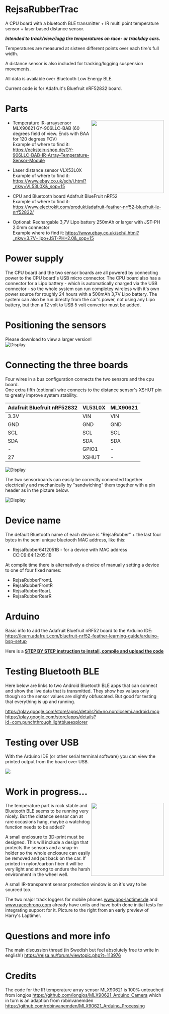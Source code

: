 # RejsaRubberTrac

A CPU board with a bluetooth BLE transmitter + IR multi point temperature sensor + laser based distance sensor.

*__Intended to track/view/logg tire temperatures on race- or trackday cars.__*

Temperatures are measured at sixteen different points over each tire's full width.

A distance sensor is also included for tracking/logging suspension movements.

All data is available over Bluetooth Low Energy BLE.

Current code is for Adafruit's Bluefruit nRF52832 board. 

# Parts
<img align="right" width="231" src="images/partsizes.jpg">

- Temperature IR-arraysensor MLX90621 GY-906LLC-BAB (60 degrees field of view. Ends with BAA for 120 degrees FOV)  
Example of where to find it: https://eckstein-shop.de/GY-906LLC-BAB-IR-Array-Temperature-Sensor-Module 

 - Laser distance sensor VLX53L0X  
Example of where to find it: https://www.ebay.co.uk/sch/i.html?_nkw=VL53L0X&_sop=15  

 - CPU and Bluetooth board Adafruit BlueFruit nRF52  
Example of where to find it: https://www.electrokit.com/produkt/adafruit-feather-nrf52-bluefruit-le-nrf52832/ 

 - Optional: Rechargable 3,7V Lipo battery 250mAh or larger with JST-PH 2.0mm connector  
Example where to find it: https://www.ebay.co.uk/sch/i.html?_nkw=3.7V+lipo+JST-PH+2.0&_sop=15 

# Power supply

The CPU board and the two sensor boards are all powered by connecting power to the CPU board's USB micro connector. The CPU board also has a connector for a Lipo battery - which is automatically charged via the USB connector - so the whole system can run completey wireless with it's own power source for roughly 24 hours with a 500mAh 3,7V Lipo battery. The system can also be run directly from the car's power, not using any Lipo battery, but then a 12 volt to USB 5 volt converter must be added.

# Positioning the sensors

Please download to view a larger version!  
![Display](images/sensorpositioning.jpg)

# Connecting the three boards

Four wires in a bus configuration connects the two sensors and the cpu board.  
One extra fifth (optional) wire connects to the distance sensor's XSHUT pin to greatly improve system stability.

| Adafruit Bluefruit nRF52832 	| VL53L0X 	| MLX90621 	|
|-----------------------------	|---------	|----------	|
| 3.3V                        	| VIN     	| VIN      	|
| GND                         	| GND     	| GND      	|
| SCL                         	| SCL     	| SCL      	|
| SDA                         	| SDA     	| SDA      	|
| -                           	| GPIO1   	| -        	|
| 27                          	| XSHUT   	| -        	|

![Display](images/connect-drawing2.jpg)

The two sensorboards can easily be correctly connected together electrically and mechanically by "sandwiching" them together with a pin header as in the picture below.

![Display](images/sensorsandwichmount.jpg)

# Device name

The default Bluetooth name of each device is "RejsaRubber" + the last four bytes in the semi unique bluetooth MAC address, like this:  
- RejsaRubber6412051B - for a device with MAC address CC:C9:64:12:05:1B

At compile time there is alternatively a choice of manually setting a device to one of four fixed names:  
- RejsaRubberFrontL 
- RejsaRubberFrontR 
- RejsaRubberRearL
- RejsaRubberRearR

# Arduino

Basic info to add the Adafruit Bluefruit nRF52 board to the Arduino IDE: https://learn.adafruit.com/bluefruit-nrf52-feather-learning-guide/arduino-bsp-setup

Here is a <a href=/installArduino.md>__STEP BY STEP instruction to install, compile and upload the code__</a> 

# Testing Bluetooth BLE

Here below are links to two Android Bluetooth BLE apps that can connect and show the live data that is transmitted. They show hex values only though so the sensor values are slightly obfuscated. But good for testing that everything is up and running.

https://play.google.com/store/apps/details?id=no.nordicsemi.android.mcp  
https://play.google.com/store/apps/details?id=com.punchthrough.lightblueexplorer

# Testing over USB

With the Arduino IDE (or other serial terminal software) you can view the printed output from the board over USB.

<img src="images/usbterminal.PNG">

# Work in progress...
<img align="right" width="231" src="images/harrys_early_preview.jpg">

The temperature part is rock stable and Bluetooth BLE seems to be running very nicely. But the distance sensor can at rare occasions hang, maybe a watchdog function needs to be added?

A small enclosure to 3D-print must be designed. This will include a design that protects the sensors and a snap-in holder so the whole enclosure can easily be removed and put back on the car. If printed in nylon/carbon fiber it will be very light and strong to endure the harsh environment in the wheel well.

A small IR-transparent sensor protection window is on it's way to be sourced too.

The two major track loggers for mobile phones www.gps-laptimer.de and www.racechrono.com already have units and have both done initial tests for integrating support for it. Picture to the right from an early preview of Harry's Laptimer.

# Questions and more info

The main discussion thread (in Swedish but feel absolutely free to write in english!) https://rejsa.nu/forum/viewtopic.php?t=113976

# Credits

The code for the IR temperature array sensor MLX90621 is 100% untouched from longjos https://github.com/longjos/MLX90621_Arduino_Camera which in turn is an adaption from robinvanemden https://github.com/robinvanemden/MLX90621_Arduino_Processing


